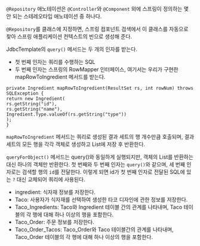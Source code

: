 ```@Repository``` 애노테이션은 ```@Controller```와 ```@Component``` 외에 스프링이 정의하는 몇 안 되는 스테레오타입 애노테이션 중 하나다.  

```@Repository```를 클래스에 지정하면, 스프링 컴포넌트 검색에서 이 클래스를 자동으로 찾아 스프링 애플리케이션 컨텍스트의 빈으로 생성해 준다.


JdbcTemplate의 ```query()``` 메서드는 두 개의 인자를 받는다.
- 첫 번째 인자는 쿼리를 수행하는 SQL
- 두 번째 인자는 스프링의 RowMapper 인터페이스, 여기서는 우리가 구현한 mapRowToIngredient 메서드를 받는다.


```
private Ingredient mapRowToIngredient(ResultSet rs, int rowNum) throws SQLException {
return new Ingredient(
rs.getString("id"),
rs.getString("name"),
Ingredient.Type.valueOf(rs.getString("type"))
);
}
```
```mapRowToIngredient``` 메서드는 쿼리로 생성된 결과 세트의 행 개수만큼 호출되며, 결과 세트의 모든 행을 각각 객체로 생성하고 List에 저장 후 반환한다.


```queryForObject()``` 메서드는 query()와 동일하게 실행되지만, 객체의 List를 반환하는 대신 하나의 객체만 반환한다.
첫 번째와 두 번째 인자는 ```query()```와 같으며, 세 번째 인자로는 검색할 행의 ```id```를 전달한다. 이렇게 되면 id가 첫 번째 인자로 전달된 SQL에 있는 ```?``` 대신 교체되어 쿼리에 사용된다.

  
- ingredient: 식자재 정보를 저장한다.
- Taco: 사용자가 식자재를 선택하여 생성한 타코 디자인에 관한 정보를 저장한다.
- Taco_Ingredients: Taco와 Ingredient 테이블 간의 관계를 나타내며, Taco 테이블의 각 행에 대해 하나 이상의 행을 포함한다.
- Taco_Order: 주문 정보를 저장한다.
- Taco_Order_Tacos: Taco_Order와 Taco 테이블간의 관계를 나타내며, Taco_Order 테이블의 각 행에 대해 하나 이상의 행을 포함한다.